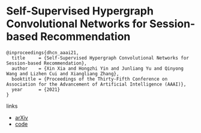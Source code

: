 # Self-Supervised Hypergraph Convolutional Networks for Session-based Recommendation

```
@inproceedings{dhcn_aaai21,
  title     = {Self-Supervised Hypergraph Convolutional Networks for Session-based Recommendation},
  author    = {Xin Xia and Hongzhi Yin and Junliang Yu and Qinyong Wang and Lizhen Cui and Xiangliang Zhang},
  booktitle = {Proceedings of the Thirty-Fifth Conference on Association for the Advancement of Artificial Intelligence (AAAI)},
  year      = {2021}
}
```

links
- [arXiv](https://arxiv.org/abs/2012.06852)
- [code](https://github.com/xiaxin1998/DHCN)
